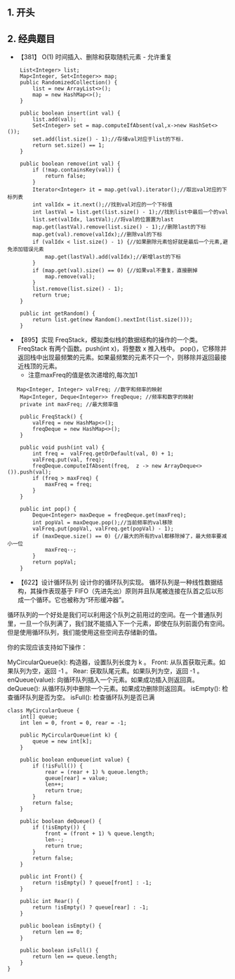 ## 1. 开头
## 2. 经典题目
* 【381】 O(1) 时间插入、删除和获取随机元素 - 允许重复
```
    List<Integer> list;
    Map<Integer, Set<Integer>> map;
    public RandomizedCollection() {
        list = new ArrayList<>();
        map = new HashMap<>();
    }

    public boolean insert(int val) {
        list.add(val);
        Set<Integer> set = map.computeIfAbsent(val,x->new HashSet<>());
        set.add(list.size() - 1);//存储val对应于list的下标.
        return set.size() == 1;
    }

    public boolean remove(int val) {
        if (!map.containsKey(val)) {
            return false;
        }
        Iterator<Integer> it = map.get(val).iterator();//取出val对应的下标列表
        int valIdx = it.next();//找到val对应的一个下标值
        int lastVal = list.get(list.size() - 1);//找到list中最后一个的val
        list.set(valIdx, lastVal);//将val的位置置为last
        map.get(lastVal).remove(list.size() - 1);//删除last的下标
        map.get(val).remove(valIdx);//删除val的下标
        if (valIdx < list.size() - 1) {//如果删除元素恰好就是最后一个元素,避免添加错误元素
            map.get(lastVal).add(valIdx);//新增last的下标
        }
        if (map.get(val).size() == 0) {//如果val不重复，直接删掉
            map.remove(val);
        }
        list.remove(list.size() - 1);
        return true;
    }

    public int getRandom() {
        return list.get(new Random().nextInt(list.size()));
    }
```

* 【895】实现 FreqStack，模拟类似栈的数据结构的操作的一个类。FreqStack 有两个函数。push(int x)，将整数 x 推入栈中。  pop()，它移除并返回栈中出现最频繁的元素。如果最频繁的元素不只一个，则移除并返回最接近栈顶的元素。
  * 注意maxFreq的值是依次递增的,每次加1

```
   Map<Integer, Integer> valFreq; //数字和频率的映射
    Map<Integer, Deque<Integer>> freqDeque; //频率和数字的映射
    private int maxFreq; //最大频率值

    public FreqStack() {
        valFreq = new HashMap<>();
        freqDeque = new HashMap<>();
    }

    public void push(int val) {
        int freq =  valFreq.getOrDefault(val, 0) + 1;
        valFreq.put(val, freq);
        freqDeque.computeIfAbsent(freq,  z -> new ArrayDeque<>()).push(val);
        if (freq > maxFreq) {
            maxFreq = freq;
        }
    }

    public int pop() {
        Deque<Integer> maxDeque = freqDeque.get(maxFreq);
        int popVal = maxDeque.pop();//当前频率的val移除
        valFreq.put(popVal, valFreq.get(popVal) - 1);
        if (maxDeque.size() == 0) {//最大的所有的val都移除掉了，最大频率要减小一位
            maxFreq--;
        }
        return popVal;
    }
```

* 【622】设计循环队列
设计你的循环队列实现。 循环队列是一种线性数据结构，其操作表现基于 FIFO（先进先出）原则并且队尾被连接在队首之后以形成一个循环。它也被称为“环形缓冲器”。

循环队列的一个好处是我们可以利用这个队列之前用过的空间。在一个普通队列里，一旦一个队列满了，我们就不能插入下一个元素，即使在队列前面仍有空间。但是使用循环队列，我们能使用这些空间去存储新的值。

你的实现应该支持如下操作：

MyCircularQueue(k): 构造器，设置队列长度为 k 。
Front: 从队首获取元素。如果队列为空，返回 -1 。
Rear: 获取队尾元素。如果队列为空，返回 -1 。
enQueue(value): 向循环队列插入一个元素。如果成功插入则返回真。
deQueue(): 从循环队列中删除一个元素。如果成功删除则返回真。
isEmpty(): 检查循环队列是否为空。
isFull(): 检查循环队列是否已满

```
class MyCircularQueue {
    int[] queue;
    int len = 0, front = 0, rear = -1;

    public MyCircularQueue(int k) {
        queue = new int[k];
    }

    public boolean enQueue(int value) {
        if (!isFull()) {
            rear = (rear + 1) % queue.length;
            queue[rear] = value;
            len++;
            return true;
        }
        return false;
    }

    public boolean deQueue() {
        if (!isEmpty()) {
            front = (front + 1) % queue.length;
            len--;
            return true;
        }
        return false;
    }

    public int Front() {
        return !isEmpty() ? queue[front] : -1;
    }

    public int Rear() {
        return !isEmpty() ? queue[rear] : -1;
    }

    public boolean isEmpty() {
        return len == 0;
    }

    public boolean isFull() {
        return len == queue.length;
    }
}
```